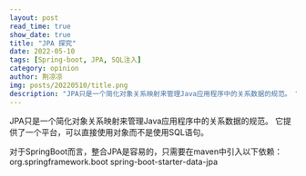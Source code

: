 ```yaml
---
layout: post
read_time: true
show_date: true
title: "JPA 探究"
date: 2022-05-10
tags: [Spring-boot, JPA, SQL注入]
category: opinion
author: 荆凉凉
img: posts/20220510/title.png
description: "JPA只是一个简化对象关系映射来管理Java应用程序中的关系数据的规范。 它提供了一个平台，可以直接使用对象而不是使用SQL语句。"
---
```

JPA只是一个简化对象关系映射来管理Java应用程序中的关系数据的规范。 它提供了一个平台，可以直接使用对象而不是使用SQL语句。

对于SpringBoot而言，整合JPA是容易的，只需要在maven中引入以下依赖：
  <dependency>
      <groupId>org.springframework.boot</groupId>
      <artifactId>spring-boot-starter-data-jpa</artifactId>
  </dependency>
